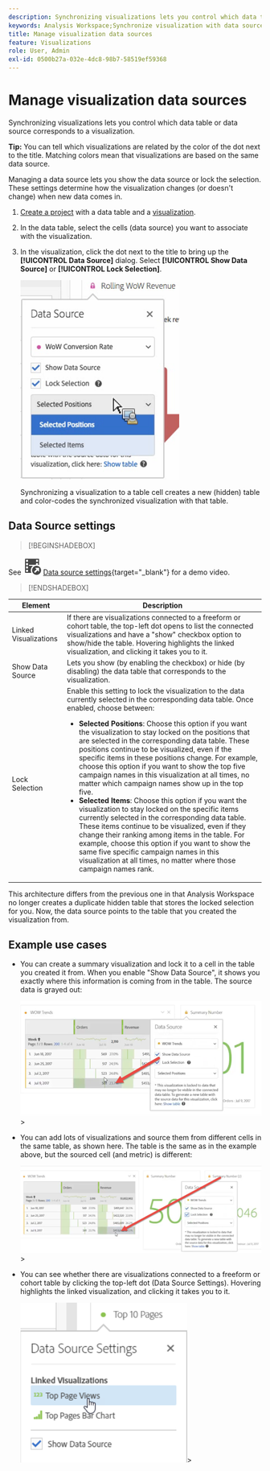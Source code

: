 ```yaml
---
description: Synchronizing visualizations lets you control which data table or data source corresponds to a visualization.
keywords: Analysis Workspace;Synchronize visualization with data source
title: Manage visualization data sources
feature: Visualizations
role: User, Admin
exl-id: 0500b27a-032e-4dc8-98b7-58519ef59368
---
```

# Manage visualization data sources

Synchronizing visualizations lets you control which data table or data source corresponds to a visualization.

**Tip:** You can tell which visualizations are related by the color of the dot next to the title. Matching colors mean that visualizations are based on the same data source.

Managing a data source lets you show the data source or lock the selection. These settings determine how the visualization changes (or doesn't change) when new data comes in.

1. [Create a project](/help/analyze/analysis-workspace/home.md) with a data table and a [visualization](/help/analyze/analysis-workspace/visualizations/freeform-analysis-visualizations.md).
1. In the data table, select the cells (data source) you want to associate with the visualization.
1. In the visualization, click the dot next to the title to bring up the **[!UICONTROL Data Source]** dialog. Select **[!UICONTROL Show Data Source]** or **[!UICONTROL Lock Selection]**.

   ![](assets/manage-data-source.png)

   Synchronizing a visualization to a table cell creates a new (hidden) table and color-codes the synchronized visualization with that table.

## Data Source settings


>[!BEGINSHADEBOX]

See ![VideoCheckedOut](/help/assets/icons/VideoCheckedOut.svg) [Data source settings](https://video.tv.adobe.com/v/23729?quality=12&learn=on){target="_blank"} for a demo video.

>[!ENDSHADEBOX]


| Element | Description |
| --- | --- |
| Linked Visualizations | If there are visualizations connected to a freeform or cohort table, the top-left dot opens to list the connected visualizations and have a "show" checkbox option to show/hide the table. Hovering highlights the linked visualization, and clicking it takes you to it. |
| Show Data Source | Lets you show (by enabling the checkbox) or hide (by disabling) the data table that corresponds to the visualization.|
| Lock Selection | Enable this setting to lock the visualization to the data currently selected in the corresponding data table. Once enabled, choose between:<ul><li>**Selected Positions**: Choose this option if you want the visualization to stay locked on the positions that are selected in the corresponding data table. These positions continue to be visualized, even if the specific items in these positions change. For example, choose this option if you want to show the top five campaign names in this visualization at all times, no matter which campaign names show up in the top five.</li><li>**Selected Items**: Choose this option if you want the visualization to stay locked on the specific items currently selected in the corresponding data table. These items continue to be visualized, even if they change their ranking among items in the table. For example, choose this option if you want to show the same five specific campaign names in this visualization at all times, no matter where those campaign names rank.</li></ul>|

This architecture differs from the previous one in that Analysis Workspace no longer creates a duplicate hidden table that stores the locked selection for you. Now, the data source points to the table that you created the visualization from.

## Example use cases

* You can create a summary visualization and lock it to a cell in the table you created it from. When you enable "Show Data Source", it shows you exactly where this information is coming from in the table. The source data is grayed out: 

  ![](assets/data-source2.png)>
* You can add lots of visualizations and source them from different cells in the same table, as shown here. The table is the same as in the example above, but the sourced cell (and metric) is different: 

  ![](assets/data-source3.png)>
* You can see whether there are visualizations connected to a freeform or cohort table by clicking the top-left dot (Data Source Settings). Hovering highlights the linked visualization, and clicking it takes you to it.

  ![](assets/linked-visualizations.png)>
